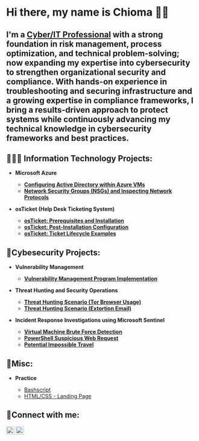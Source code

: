 <h1>Hi there, my name is Chioma 👋🏾</h1>

<h2>I'm a <a href="https://www.linkedin.com/in/chiomaobukwelu/">Cyber/IT Professional</a> with a strong foundation in risk management, process optimization, and technical problem-solving; now expanding my expertise into cybersecurity to strengthen organizational security and compliance. With hands-on experience in troubleshooting and securing infrastructure and a growing expertise in compliance frameworks, I bring a results-driven approach to protect systems while continuously advancing my technical knowledge in cybersecurity frameworks and best practices.</h2>

<h2>👩🏾‍💻 Information Technology Projects:</h2>

- <b>Microsoft Azure</b>
  - **[Configuring Active Directory within Azure VMs](https://github.com/chiprojects/configure-ad)**
  - **[Network Security Groups (NSGs) and Inspecting Network Protocols](https://github.com/chiprojects/azure-network-protocols)**
  
- <b>osTicket (Help Desk Ticketing System)</b>
  - **[osTicket: Prerequisites and Installation](https://github.com/chiprojects/osticket-prereqs)**
  - **[osTicket: Post-Installation Configuration](https://github.com/chiprojects/post-install-config)**
  - **[osTicket: Ticket Lifecycle Examples](https://github.com/chiprojects/ticket-lifecycle)**
 

<h2>🔐Cybesecurity Projects:</h2>

- <b>Vulnerability Management</b>
  - **[Vulnerability Management Program Implementation](https://github.com/chiprojects/vulnerability-management-program)**
 
- <b>Threat Hunting and Security Operations</b>
  - **[Threat Hunting Scenario (Tor Browser Usage)](https://github.com/chiprojects/threat-hunting-scenario-tor)**
  - **[Threat Hunting Scenario (Extortion Email)](https://github.com/chiprojects/threat-hunting-scenario-extortion)**
 
- <b>Incident Response Investigations using Microsoft Sentinel</b>
  - **[Virtual Machine Brute Force Detection](https://github.com/chiprojects/Incident-Response---Virtual-Machine-Brute-Force-Detection)**
  - **[PowerShell Suspicious Web Request](https://github.com/chiprojects/Incident-Response---PowerShell-Suspicious-Web-Request)**
  - **[Potential Impossible Travel](https://github.com/chiprojects/Incident-Response---Potential-Impossible-Travel)**


<h2>🧐Misc:</h2>

- <b>Practice</b>

  - [Bashscript](https://github.com/chiprojects/remediation-freetype-vulnerability-usn7532-1)
  - [HTML/CSS - Landing Page](https://github.com/chiprojects/My-Landing-Page/blob/main/index.html)


<h2>📲Connect with me:</h2>

[<img align="left" alt="Josh | Twitter" width="22px" src="https://cdn.jsdelivr.net/npm/simple-icons@v3/icons/twitter.svg" />][twitter]
[<img align="left" alt="Josh | LinkedIn" width="22px" src="https://cdn.jsdelivr.net/npm/simple-icons@v3/icons/linkedin.svg" />][linkedin]


[twitter]: https://x.com/chilearnings
[linkedin]: https://www.linkedin.com/in/chiomaobukwelu/
